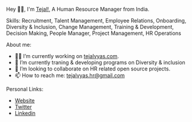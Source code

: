 Hey 👋🏽, I'm [Tejal!](https://tejalvyas.com), A Human Resource Manager from India.

Skills: Recruitment, Talent Management, Employee Relations, Onboarding, Diversity & Inclusion, Change Management, Training & Development, Decision Making, People Manager, Project Management, HR Operations

About me:
- 👨‍💻 I’m currently working on [tejalvyas.com](https://github.com/tejalvyas/tejalvyas.com).
- 📖 I’m currently traning & developing programs on Diversity & inclusion
- 🤝 I’m looking to collaborate on HR related open source projects.
- 📫 How to reach me: tejalvyas.hr@gmail.com

Personal Links:
- [Website](https://tejalvyas.com)
- [Twitter](https://twitter.com/tejalvyasHR)
- [Linkedin](https://www.linkedin.com/in/tejal-vyas)
